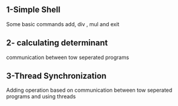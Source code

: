 <!DOCTYPE html>
<html>
<head>
</head>
<body  >

<h2>1-Simple Shell</h2>
<p >Some basic commands add, div , mul and exit</p>
<h2>2- calculating determinant</h2>
<p >communication between tow seperated programs</p>
<h2>3-Thread Synchronization</h2>
<p>Adding operation 
based on communication between tow seperated programs and using threads <br>


</body>
</html>

